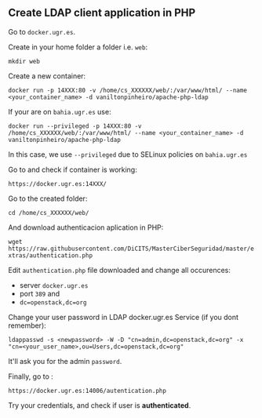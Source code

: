 ## Create LDAP client application in PHP

Go to ``docker.ugr.es``.

Create in your home folder a folder i.e. ```web```:

```mkdir web```

Create a new container:

```docker run -p 14XXX:80 -v /home/cs_XXXXXX/web/:/var/www/html/ --name <your_container_name> -d vaniltonpinheiro/apache-php-ldap```

If your are on ``bahia.ugr.es`` use:


```docker run --privileged -p 14XXX:80 -v /home/cs_XXXXXX/web/:/var/www/html/ --name <your_container_name> -d vaniltonpinheiro/apache-php-ldap```

In this case, we use ``--privileged`` due to SELinux policies on ``bahia.ugr.es``

Go to and check if container is working:

```https://docker.ugr.es:14XXX/```

Go to the created folder:

```cd /home/cs_XXXXXX/web/```

And download authenticacion aplication in PHP:

```wget https://raw.githubusercontent.com/DiCITS/MasterCiberSeguridad/master/extras/authentication.php```

Edit ```authentication.php``` file downloaded and change all occurences:
- server ```docker.ugr.es```
- port ```389``` and
- ```dc=openstack,dc=org ```


Change your user password in LDAP docker.ugr.es Service  (if you dont remember):

```ldappasswd -s <newpassword> -W -D "cn=admin,dc=openstack,dc=org" -x "cn=<your_user_name>,ou=Users,dc=openstack,dc=org"```

It'll ask you for the admin ```password```.

Finally, go to :

```https://docker.ugr.es:14006/autentication.php```

Try your credentials, and check if user is **authenticated**.






